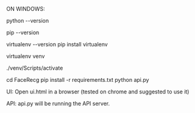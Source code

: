 ON WINDOWS:

python --version

pip --version

virtualenv --version
pip install virtualenv

virtualenv venv

./venv/Scripts/activate

cd FaceRecg
pip install -r requirements.txt
python api.py


UI: Open ui.html in a browser (tested on chrome and suggested to use it)

API: api.py will be running the API server.

